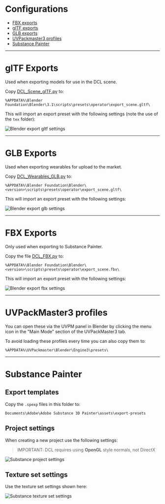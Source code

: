 # Configurations

- [FBX exports](#fbx-exports)
- [glTF exports](#gltf-exports)
- [GLB exports](#glb-exports)
- [UVPackmaster3 profiles](#uvpackmaster3-profiles)
- [Substance Painter](#substance-painter)

---

# glTF Exports

Used when exporting models for use in the DCL scene.

Copy [DCL_Scene_glTF.py](/config/DCL_Scene_glTF.py) to:

```
%APPDATA%\Blender Foundation\Blender\3.1\scripts\presets\operator\export_scene.gltf\
```

This will import an export preset with the following settings (note the use of the `tex` folder):

![Blender export gltf settings](gltf_export_settings.png)

---

# GLB Exports

Used when exporting wearables for upload to the market.

Copy [DCL_Wearables_GLB.py](/config/DCL_Wearables_GLB.py) to:

```
%APPDATA%\Blender Foundation\Blender\<version>\scripts\presets\operator\export_scene.gltf\
```

This will import an export preset with the following settings:

![Blender export glb settings](glb_export_settings.png)

---

# FBX Exports

Only used when exporting to Substance Painter.

Copy the file [DCL_FBX.py](/config/DCL_FBX.py) to:

```
%APPDATA%\Blender Foundation\Blender\<version>\scripts\presets\operator\export_scene.fbx\
```

This will import an export preset with the following settings:

![Blender export fbx settings](fbx_export_settings.png)

---

# UVPackMaster3 profiles

You can open these via the UVPM panel in Blender by clicking the menu icon in the "Main Mode" section of the UVPackMaster3 tab.

To avoid loading these profiles every time you can also copy them to:

```
%APPDATA%\UVPackmaster\Blender\Engine3\presets\
```

---

# Substance Painter

## Export templates

Copy the `.spexp` files in this folder to:

```
Documents\Adobe\Adobe Substance 3D Painter\assets\export-presets
```

## Project settings

When creating a new project use the following settings:

> IMPORTANT: DCL requires using **OpenGL** style normals, not DirectX

![Substance project settings](substance_project_settings.png)

## Texture set settings

Use the texture set settings shown here:

![Substance texture set settings](substance_texture_set_settings.png)
